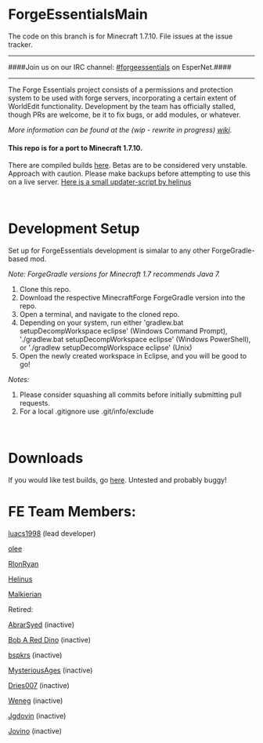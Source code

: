 ForgeEssentialsMain
===================

The code on this branch is for Minecraft 1.7.10. File issues at the issue tracker.

*******************
####Join us on our IRC channel: [#forgeessentials](http://webchat.esper.net/?channels=forgeessentials&prompt=1) on EsperNet.####

*******************

The Forge Essentials project consists of a permissions and protection system to be used with forge servers, incorporating a certain extent of WorldEdit functionality. Development by the team has officially stalled, though PRs are welcome, be it to fix bugs, or add modules, or whatever.

*More information can be found at the (wip - rewrite in progress) [wiki](https://github.com/ForgeEssentials/ForgeEssentialsMain/wiki).*

#### This repo is for a port to Minecraft 1.7.10.
There are compiled builds [here](http://198.23.242.205:8080/job/ForgeEssentials/).
Betas are to be considered very unstable. Approach with caution. Please make backups before attempting to use this on a live server. [Here is a small updater-script by helinus](https://gist.github.com/helinus/e9a7cf6e64e09d1cdeb5)

<br>

Development Setup
=================
Set up for ForgeEssentials development is simalar to any other ForgeGradle-based mod.

*Note: ForgeGradle versions for Minecraft 1.7 recommends Java 7.*

1. Clone this repo.
2. Download the respective MinecraftForge ForgeGradle version into the repo.
3. Open a terminal, and navigate to the cloned repo.
4. Depending on your system, run either 'gradlew.bat setupDecompWorkspace eclipse' (Windows Command Prompt), './gradlew.bat setupDecompWorkspace eclipse' (Windows PowerShell), or './gradlew setupDecompWorkspace eclipse' (Unix)
5. Open the newly created workspace in Eclipse, and you will be good to go!

*Notes:*
1. Please consider squashing all commits before initially submitting pull requests.
2. For a local .gitignore use .git/info/exclude

<br>

Downloads
=========

If you would like test builds, go [here](http://198.23.242.205:8080/job/ForgeEssentials/). Untested and probably buggy!

FE Team Members:
================
<a href="https://github.com/luacs1998">luacs1998</a> (lead developer)

<a href="https://github.com/olee">olee</a>

<a href="https://github.com/RlonRyan">RlonRyan</a>

<a href="https://github.com/helinus">Helinus</a>

<a href="https://github.com/Malkierian">Malkierian</a>

Retired:

<a href="https://github.com/AbrarSyed">AbrarSyed</a>  (inactive)

<a href="https://github.com/Bob-A-Red-Dino">Bob A Red Dino</a>  (inactive)

<a href="https://github.com/bspkrs">bspkrs</a> (inactive)

<a href="https://github.com/MysteriousAges">MysteriousAges</a> (inactive)

<a href="https://github.com/dries007">Dries007</a> (inactive)

<a href="https://github.com/Weneg">Weneg</a> (inactive)

<a href="https://github.com/Jgdovin">Jgdovin</a>  (inactive)

<a href="https://github.com/jovino">Jovino</a> (inactive)
